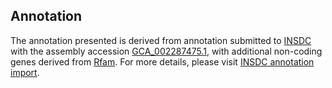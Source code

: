 

Annotation
----------

The annotation presented is derived from annotation submitted to
[INSDC](http://www.insdc.org) with the assembly accession
[GCA\_002287475.1](http://www.ebi.ac.uk/ena/data/view/GCA_002287475.1),
with additional non-coding genes derived from
[Rfam](http://rfam.xfam.org/). For more details, please visit [INSDC
annotation
import](http://ensemblgenomes.org/info/data/insdc_annotation).
